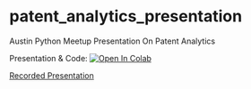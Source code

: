 # patent_analytics_presentation
Austin Python Meetup Presentation On Patent Analytics


Presentation & Code:
<a href="https://colab.research.google.com/github/rcmckee/patent_analytics_presentation/blob/main/Web_Scraping_and_Patent_Analytics_Presentation.ipynb" target="_parent"><img src="https://camo.githubusercontent.com/52feade06f2fecbf006889a904d221e6a730c194/68747470733a2f2f636f6c61622e72657365617263682e676f6f676c652e636f6d2f6173736574732f636f6c61622d62616467652e737667"  alt="Open In Colab" data-canonical-src="https://colab.research.google.com/assets/colab-badge.svg"></a>

[Recorded Presentation](https://youtu.be/I_k-tDHCBQc)
